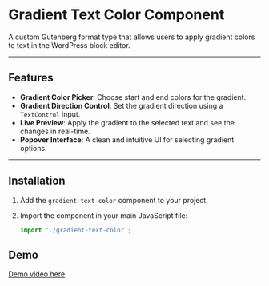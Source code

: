# Gradient Text Color Component

A custom Gutenberg format type that allows users to apply gradient colors to text in the WordPress block editor.

---

## Features

- **Gradient Color Picker**: Choose start and end colors for the gradient.
- **Gradient Direction Control**: Set the gradient direction using a `TextControl` input.
- **Live Preview**: Apply the gradient to the selected text and see the changes in real-time.
- **Popover Interface**: A clean and intuitive UI for selecting gradient options.

---

## Installation

1. Add the `gradient-text-color` component to your project.
2. Import the component in your main JavaScript file:

   ```javascript
   import './gradient-text-color';

## Demo
[Demo video here](https://www.awesomescreenshot.com/video/37866815?key=43be1d30dc3033eba865e0f43c999e60)
